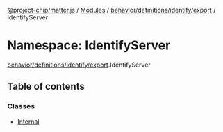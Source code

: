 [@project-chip/matter.js](../README.md) / [Modules](../modules.md) / [behavior/definitions/identify/export](behavior_definitions_identify_export.md) / IdentifyServer

# Namespace: IdentifyServer

[behavior/definitions/identify/export](behavior_definitions_identify_export.md).IdentifyServer

## Table of contents

### Classes

- [Internal](../classes/behavior_definitions_identify_export.IdentifyServer.Internal.md)

